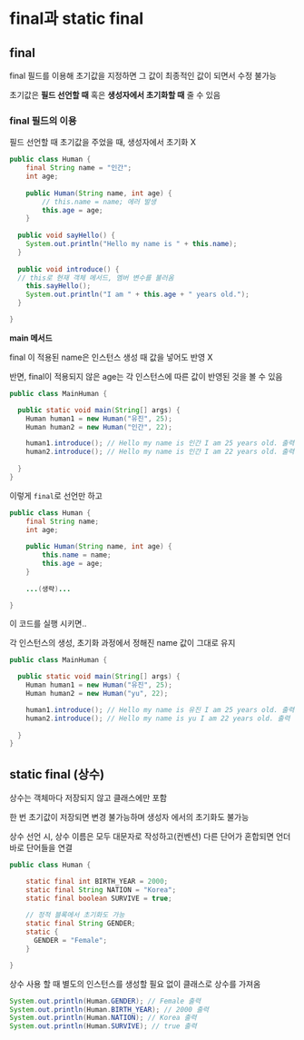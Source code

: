# final과 static final

## final

final 필드를 이용해 초기값을 지정하면 그 값이 최종적인 값이 되면서 수정 불가능

초기값은 **필드 선언할 때** 혹은 **생성자에서 초기화할 때** 줄 수 있음

### final 필드의 이용

필드 선언할 때 초기값을 주었을 때, 생성자에서 초기화 X

```java
public class Human {
	final String name = "인간";
	int age;
	
	public Human(String name, int age) {
		// this.name = name; 에러 발생
		this.age = age;
	}
	
  public void sayHello() {
    System.out.println("Hello my name is " + this.name);
  }
	
  public void introduce() {
  // this로 현재 객체 메서드, 멤버 변수를 불러옴
    this.sayHello();
    System.out.println("I am " + this.age + " years old.");
  }

}
```

**main 메서드**

final 이 적용된 name은 인스턴스 생성 때 값을 넣어도 반영 X

반면, final이 적용되지 않은 age는 각 인스턴스에 따른 값이 반영된 것을 볼 수 있음

```java
public class MainHuman {

  public static void main(String[] args) {
    Human human1 = new Human("유진", 25);
    Human human2 = new Human("인간", 22);

    human1.introduce(); // Hello my name is 인간 I am 25 years old. 출력
    human2.introduce(); // Hello my name is 인간 I am 22 years old. 출력
    
  }
}
```

이렇게 `final`로 선언만 하고

```java
public class Human {
	final String name;
	int age;
	
	public Human(String name, int age) {
		this.name = name;
		this.age = age;
	}
	
	...(생략)...

}
```

이 코드를 실행 시키면..

각 인스턴스의 생성, 초기화 과정에서 정해진 name 값이 그대로 유지

```java
public class MainHuman {

  public static void main(String[] args) {
    Human human1 = new Human("유진", 25);
    Human human2 = new Human("yu", 22);

    human1.introduce(); // Hello my name is 유진 I am 25 years old. 출력
    human2.introduce(); // Hello my name is yu I am 22 years old. 출력
    
  }
}
```



## static final (상수)

상수는 객체마다 저장되지 않고 클래스에만 포함

한 번 초기값이 저장되면 변경 불가능하며 생성자 에서의 초기화도 불가능

상수 선언 시, 상수 이름은 모두 대문자로 작성하고(컨벤션) 다른 단어가 혼합되면 언더바로 단어들을 연결

```java
public class Human {

	static final int BIRTH_YEAR = 2000;
	static final String NATION = "Korea";
	static final boolean SURVIVE = true;
	
	// 정적 블록에서 초기화도 가능
	static final String GENDER;
	static {
	  GENDER = "Female";
	}

}
```

상수 사용 할 때 별도의 인스턴스를 생성할 필요 없이 클래스로 상수를 가져옴

```java
System.out.println(Human.GENDER); // Female 출력
System.out.println(Human.BIRTH_YEAR); // 2000 출력
System.out.println(Human.NATION); // Korea 출력
System.out.println(Human.SURVIVE); // true 출력
```
